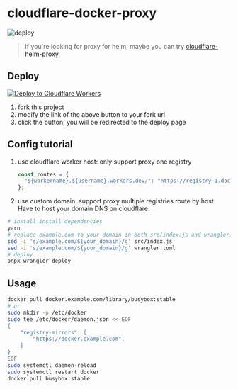 # cloudflare-docker-proxy

![deploy](https://github.com/ciiiii/cloudflare-docker-proxy/actions/workflows/deploy.yaml/badge.svg)

> If you're looking for proxy for helm, maybe you can try [cloudflare-helm-proxy](https://github.com/ciiiii/cloudflare-helm-proxy).

## Deploy

[![Deploy to Cloudflare Workers](https://deploy.workers.cloudflare.com/button)](https://deploy.workers.cloudflare.com/?url=https://github.com/ciiiii/cloudflare-docker-proxy)

1. fork this project
2. modify the link of the above button to your fork url
3. click the button, you will be redirected to the deploy page

## Config tutorial

1. use cloudflare worker host: only support proxy one registry
   ```javascript
   const routes = {
     "${workername}.${username}.workers.dev/": "https://registry-1.docker.io",
   };
   ```
2. use custom domain: support proxy multiple registries route by host. Have to host your domain DNS on cloudflare.

  ```bash
  # install install dependencies
  yarn
  # replace example.com to your domain in both src/index.js and wrangler.toml
  sed -i 's/example.com/${your_domain}/g' src/index.js
  sed -i 's/example.com/${your_domain}/g' wrangler.toml
  # deploy
  pnpx wrangler deploy
  ```

## Usage

```bash
docker pull docker.example.com/library/busybox:stable
# or
sudo mkdir -p /etc/docker
sudo tee /etc/docker/daemon.json <<-EOF
{
    "registry-mirrors": [
        "https://docker.example.com",
    ]
}
EOF
sudo systemctl daemon-reload
sudo systemctl restart docker
docker pull busybox:stable
```
